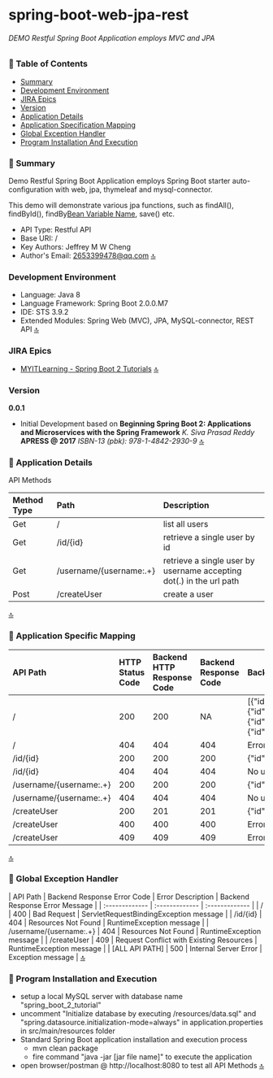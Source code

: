 <a name="top"></a>
# **spring-boot-web-jpa-rest**
###### DEMO Restful Spring Boot Application employs MVC and JPA

### &#x1f4d8; Table of Contents
+ [Summary](#summary)
+ [Development Environment](#developmentEnvironment)
+ [JIRA Epics](#jiraEpics)
+ [Version](#version)
+ [Application Details](#applicationDetails)
+ [Application Specification Mapping](#applicationSpecificMapping)
+ [Global Exception Handler](#globalExceptionHandler)
+ [Program Installation And Execution](#programInstallationAndExecution)

<a name="summary"></a>
### &#x1F53B; Summary
Demo Restful Spring Boot Application employs Spring Boot starter auto-configuration with web, jpa, thymeleaf and mysql-connector.

This demo will demonstrate various jpa functions, such as findAll(), findById(), findBy[Bean Variable Name](), save() etc.

+ API Type: Restful API
+ Base URI: /
+ Key Authors: Jeffrey M W Cheng
+ Author's Email: 2653399478@qq.com
[&#x1f51d;](#top)

<a name="developmentEnvironment"></a>
### Development Environment
+ Language: Java 8
+ Language Framework: Spring Boot 2.0.0.M7
+ IDE: STS 3.9.2
+ Extended Modules: Spring Web (MVC), JPA, MySQL-connector, REST API
[&#x1f51d;](#top)

<a name="jiraEpics"></a>
### JIRA Epics
+ [MYITLearning - Spring Boot 2 Tutorials](http://www.hivesplace.com:8081/browse/MYIT-1)
[&#x1f51d;](#top)

<a name="version"></a>
### Version
**0.0.1**
+ Initial Development based on **Beginning Spring Boot 2: Applications and Microservices with the Spring Framework** *K. Siva Prasad Reddy* **APRESS @ 2017** *ISBN-13 (pbk): 978-1-4842-2930-9*
[&#x1f51d;](#top)

<a name="applicationDetails"></a>
### &#x1F53B; Application Details
API Methods

| Method Type | Path | Description  |
| :------------- | :------------- | :------------- |
| Get | / | list all users |
| Get | /id/{id} | retrieve a single user by id |
| Get | /username/{username:.+} | retrieve a single user by username accepting dot(.) in the url path |
| Post | /createUser | create a user |
[&#x1f51d;](#top)

<a name="applicationSpecificMapping"></a>
### &#x1F53B; Application Specific Mapping

| API Path | HTTP Status Code | Backend HTTP Response Code | Backend Response Code | Backend Response Message |
| :------------- | :------------- | :------------- | :------------- | :------------- |
| / | 200 | 200 | NA | [{"id":8,"username":"jeffrey@qq.com","password":"zdsaew756o87@!","status":1},{"id":14,"username":"jeffreycheng123@gmail.com","password":"rjfgrh9483n9fw84@31","status":1},{"id":13,"username":"jeffreycheng5@gmail.com","password":"rjfgrh9483n9fw84@31","status":1},{"id":4,"username":"jeffreycheng65@gmail.com","password":"rjfgrh9483n9fw84@31","status":1}] |
| / | 404 | 404 | 404 | Error message handled by Global Exception Handler |
| /id/{id} | 200 | 200 | 200 | {"id":1,"username":"jeffreycheng@gmail.com","password":"uy76tfyft5c75e@hg*","status":1} |
| /id/{id} | 404 | 404 | 404 | No user found with the id: ${id}) |
| /username/{username:.+} | 200 | 200 | 200 | {"id":8,"username":"jeffrey@qq.com","password":"zdsaew756o87@!","status":1} |
| /username/{username:.+} | 404 | 404 | 404 | No user found with user name: ${username}) |
| /createUser | 200 | 201 | 201 | {"id":23,"username":"hivesplace@gmail.com","password":"89uhu1ntu567","status":1} |
| /createUser | 400 | 400 | 400 | Error message handled by Global Exception Handler |
| /createUser | 409 | 409 | 409 | Error message handled by Global Exception Handler |
[&#x1f51d;](#top)

<a name="globalExceptionHandler"></a>
### &#x1F53B; Global Exception Handler

| API Path | Backend Response Error Code | Error Description | Backend Response Error Message |
| :------------- | :------------- | :------------- |
| / | 400 | Bad Request | ServletRequestBindingException message |
| /id/{id} | 404 | Resources Not Found | RuntimeException message |
| /username/{username:.+} | 404 | Resources Not Found | RuntimeException message |
| /createUser | 409 | Request Conflict with Existing Resources | RuntimeException message |
| [ALL API PATH] | 500 | Internal Server Error | Exception message |
[&#x1f51d;](#top)

<a name="programInstallationAndExecution"></a>
### &#x1F53B; Program Installation and Execution
+ setup a local MySQL server with database name "spring_boot_2_tutorial"
+ uncomment "Initialize database by executing /resources/data.sql" and "spring.datasource.initialization-mode=always" in application.properties in src/main/resources folder
+ Standard Spring Boot application installation and execution process
    + mvn clean package
    + fire command "java -jar [jar file name]" to execute the application
+ open browser/postman @ http://localhost:8080 to test all API Methods
[&#x1f51d;](#top)
